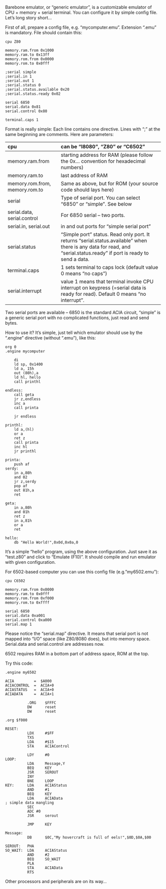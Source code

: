 Barebone emulator, or “generic emulator”, is a customizable emulator of CPU + memory + serial terminal. You can configure it by simple config file. Let’s long story short…

First of all, prepare a config file, e.g. “mycomputer.emu”. Extension “.emu” is mandatory. File should contain this:
```
cpu Z80

memory.ram.from 0x1000
memory.ram.to 0x13ff
memory.rom.from 0x0000
memory.rom.to 0x0fff

;serial simple
;serial.in 1
;serial.out 1
;serial.status 0
;serial.status.available 0x20
;serial.status.ready 0x02

serial 6850
serial.data 0x81
serial.control 0x80

terminal.caps 1
```

Format is really simple: Each line contains one directive. Lines with “;” at the same beginning are comments. Here are parameters:

| cpu | can be “I8080”, “Z80” or “C6502” |
| :--- | :--- |
| memory.ram.from | starting address for RAM \(please follow the 0x… convention for hexadecimal numbers\) |
| memory.ram.to | last address of RAM |
| memory.rom.from, memory.rom.to | Same as above, but for ROM \(your source code should lays here\) |
| serial | Type of serial port. You can select “6850” or “simple”. See below |
| serial.data, serial.control | For 6850 serial – two ports. |
| serial.in, serial.out | in and out ports for “simple serial port” |
| serial.status | “Simple port” status. Read only port. It returns “serial.status.available” when there is any data for read, and “serial.status.ready” if port is ready to send a data. |
| terminal.caps | 1 sets terminal to caps lock \(default value 0 means “no caps”\) |
| serial.interrupt | value 1 means that terminal invoke CPU interrupt on keypress \(=serial data is ready for read\). Default 0 means “no interrupt”. |

Two serial ports are available – 6850 is the standard ACIA circuit, “simple” is a generic serial port with no complicated functions, just read and send bytes.

How to use it? It’s simple, just tell which emulator should use by the “.engine” directive \(without “.emu”\), like this:

```
org 0
.engine mycomputer

    di
    ld sp, 0x1400
    ld a, 15h
    out (80h),a
    ld hl, hello
    call printhl

endless:
    call geta
    jr z,endless
    inc a
    call printa
    
    jr endless
    
printhl: 
    ld a,(hl)
    or a
    ret z
    call printa
    inc hl
    jr printhl
    
printa: 
    push af
serdy:  
    in a,80h
    and 02
    jr z,serdy
    pop af
    out 81h,a
    ret
    
geta:
    in a,80h
    and 01h
    ret z
    in a,81h
    or a
    ret
    
hello:
    db "Hello World!",0x0d,0x0a,0
```


It’s a simple “hello” program, using the above configuration. Just save it as “test.z80” and click to “Emulate \(F10\)”. It should compile and run emulator with given configuration.

For 6502-based computer you can use this config file \(e.g.”my6502.emu”\):

```
cpu C6502

memory.ram.from 0x0000
memory.ram.to 0x0fff
memory.rom.from 0xf000
memory.rom.to 0xffff

serial 6850
serial.data 0xa001
serial.control 0xa000
serial.map 1
```

Please notice the “serial.map” directive. It means that serial port is not mapped into “I/O” space \(like Z80/8080 does\), but into memory space. Serial.data and serial.control are addresses now.

6502 requires RAM in a bottom part of address space, ROM at the top.

Try this code:

```
.engine my6502

ACIA         =  $A000 
ACIACONTROL  =  ACIA+0 
ACIASTATUS   =  ACIA+0 
ACIADATA     =  ACIA+1 

          .ORG    $FFFC 
          DW      reset 
          DW      reset
          
.org $f000

RESET:          
          LDX     #$FF 
          TXS     
          LDA     #$15
          STA     ACIAControl 
 
          LDY     #0 
LOOP:     
          LDA     Message,Y
          BEQ     KEY
          JSR     SEROUT
          INY
          BNE     LOOP
KEY:      LDA     ACIAStatus
          AND     #1
          BEQ     KEY
          LDA     ACIAData 
; simple data mangling
          SEC
          ADC #0
          JSR     serout 
 
          JMP     KEY
 
Message:   
          DB      $0C,"My hovercraft is full of eels!",$0D,$0A,$00 
 
SEROUT:   PHA
SO_WAIT:  LDA     ACIAStatus
          AND     #2
          BEQ     SO_WAIT
          PLA
          STA     ACIAData
          RTS
```

Other processors and peripherals are on its way…

